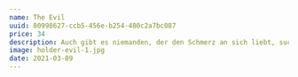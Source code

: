 ```yaml
---
name: The Evil
uuid: 80998627-ccb5-456e-b254-480c2a7bc087
price: 34
description: Auch gibt es niemanden, der den Schmerz an sich liebt, sucht oder wünscht, nur, weil er Schmerz ist, es sei denn, es kommt zu zufälligen Umständen, in denen Mühen und Schmerz ihm große Freude bereiten können. Um ein triviales Beispiel zu nehmen, wer von uns unterzieht sich je anstrengender körperlicher Betätigung, außer um Vorteile daraus zu ziehen?
image: holder-evil-1.jpg
date: 2021-03-09
---
```

